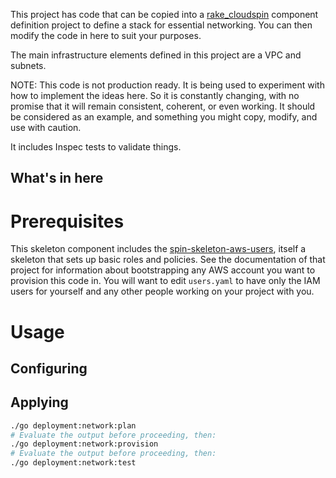 This project has code that can be copied into a [rake_cloudspin](https://github.com/cloudspinners/rake_cloudspin) component definition project to define a stack for essential networking. You can then modify the code in here to suit your purposes.

The main infrastructure elements defined in this project are a VPC and subnets.

NOTE: This code is not production ready. It is being used to experiment with how to implement the ideas here. So it is constantly changing, with no promise that it will remain consistent, coherent, or even working. It should be considered as an example, and something you might copy, modify, and use with caution.

It includes Inspec tests to validate things.


## What's in here


# Prerequisites

This skeleton component includes the [spin-skeleton-aws-users](https://github.com/cloudspinners/spin-skeleton-aws-users), itself a skeleton that sets up basic roles and policies. See the documentation of that project for information about bootstrapping any AWS account you want to provision this code in. You will want to edit `users.yaml` to have only the IAM users for yourself and any other people working on your project with you.


# Usage

## Configuring


## Applying

```bash
./go deployment:network:plan
# Evaluate the output before proceeding, then:
./go deployment:network:provision
# Evaluate the output before proceeding, then:
./go deployment:network:test
```
